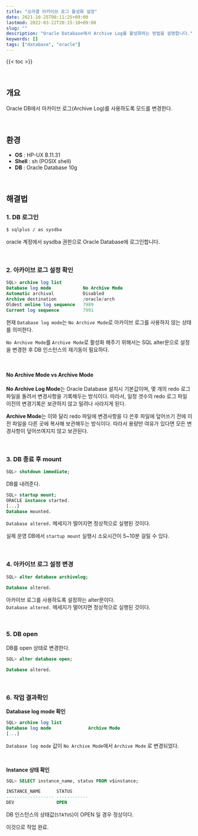 ```yaml
---
title: "오라클 아카이브 로그 활성화 설정"
date: 2021-10-25T00:11:25+09:00
lastmod: 2022-03-22T20:15:10+09:00
slug: ""
description: "Oracle Database에서 Archive Log를 활성화하는 방법을 설명합니다."
keywords: []
tags: ["database", "oracle"]
---
```


{{< toc >}}

&nbsp;

## 개요

Oracle DB에서 아카이브 로그(Archive Log)를 사용하도록 모드를 변경한다.

<br>

## 환경

- **OS** : HP-UX B.11.31
- **Shell** : sh (POSIX shell)
- **DB** : Oracle Database 10g

<br>

## 해결법

### 1. DB 로그인

```bash
$ sqlplus / as sysdba
```

oracle 계정에서 sysdba 권한으로 Oracle Database에 로그인합니다.

&nbsp;

### 2. 아카이브 로그 설정 확인

```sql
SQL> archive log list
Database log mode            No Archive Mode
Automatic archival           Disabled
Archive destination          /oracle/arch
Oldest online log sequence   7989
Current log sequence         7991
```

현재 `Database log mode`는 `No Archive Mode`로 아카이브 로그를 사용하지 않는 상태를 의미한다.

`No Archive Mode`를 `Archive Mode`로 활성화 해주기 위해서는 SQL alter문으로 설정을 변경한 후 DB 인스턴스의 재기동이 필요하다.

&nbsp;

#### No Archive Mode vs Archive Mode

**No Archive Log Mode**는 Oracle Database 설치시 기본값이며, 몇 개의 redo 로그 파일을 돌려서 변경사항을 기록해두는 방식이다. 따라서, 일정 갯수의 redo 로그 파일 이전의 변경기록은 보관하지 않고 밀려나 사라지게 된다.

**Archive Mode**는 이와 달리 redo 파일에 변경사항을 다 쓴후 파일에 덮어쓰기 전에 이전 파일을 다른 곳에 복사해 보관해두는 방식이다. 따라서 용량만 여유가 있다면 모든 변경사항이 덮어쓰여지지 않고 보관된다.

&nbsp;

### 3. DB 종료 후 mount

```sql
SQL> shutdown immediate;
```

DB를 내려준다.

```sql
SQL> startup mount;
ORACLE instance started.
[...]
Database mounted.
```

`Database altered.` 메세지가 떨어지면 정상적으로 실행된 것이다.  

실제 운영 DB에서 `startup mount` 실행시 소요시간이 5~10분 걸릴 수 있다.

&nbsp;

### 4. 아카이브 로그 설정 변경

```sql
SQL> alter database archivelog;

Database altered.
```

아카이브 로그를 사용하도록 설정하는 alter문이다.  
`Database altered.` 메세지가 떨어지면 정상적으로 실행된 것이다.

&nbsp;

### 5. DB open

DB를 open 상태로 변경한다.

```sql
SQL> alter database open;

Database altered.
```

&nbsp;

### 6. 작업 결과확인

**Database log mode 확인**

```sql
SQL> archive log list
Database log mode              Archive Mode
[...]
```

`Database log mode` 값이 `No Archive Mode`에서 `Archive Mode` 로 변경되었다.

&nbsp;

**Instance 상태 확인**

```sql
SQL> SELECT instance_name, status FROM v$instance;

INSTANCE_NAME      STATUS
------------------ ------------
DEV                OPEN
```

DB 인스턴스의 상태값(`STATUS`)이 OPEN 일 경우 정상이다.

이것으로 작업 완료.
